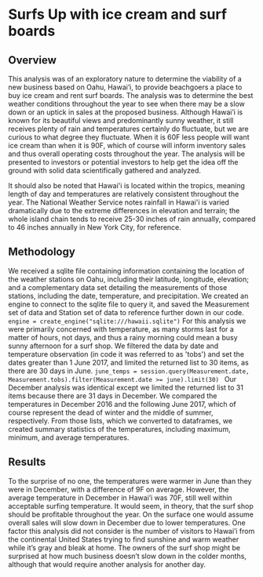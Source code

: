 # Surfs Up with ice cream and surf boards
## Overview
This analysis was of an exploratory nature to determine the viability of a new business based on Oahu, Hawai’i, to provide beachgoers a place to buy ice cream and rent surf boards. The analysis was to determine the best weather conditions throughout the year to see when there may be a slow down or an uptick in sales at the proposed business. Although Hawai’i is known for its beautiful views and predominantly sunny weather, it still receives plenty of rain and temperatures certainly do fluctuate, but we are curious to what degree they fluctuate. When it is 60F less people will want ice cream than when it is 90F, which of course will inform inventory sales and thus overall operating costs throughout the year. The analysis will be presented to investors or potential investors to help get the idea off the ground with solid data scientifically gathered and analyzed. 

It should also be noted that Hawai'i is located within the tropics, meaning length of day and temperatures are relatively consistent throughout the year. The National Weather Service notes rainfall in Hawai'i is varied dramatically due to the extreme differences in elevation and terrain; the whole island chain tends to receive 25-30 inches of rain annually, compared to 46 inches annually in New York City, for reference. 

## Methodology
We received a sqlite file containing information containing the location of the weather stations on Oahu, including their latitude, longitude, elevation; and a complementary data set detailing the measurements of those stations, including the date, temperature, and precipitation. We created an engine to connect to the sqlite file to query it, and saved the Measurement set of data and Station set of data to reference further down in our code. `engine = create_engine("sqlite:///hawaii.sqlite")` For this analysis we were primarily concerned with temperature, as many storms last for a matter of hours, not days, and thus a rainy morning could mean a busy sunny afternoon for a surf shop. We filtered the data by date and temperature observation (in code it was referred to as 'tobs') and set the dates greater than 1 June 2017, and limited the returned list to 30 items, as there are 30 days in June. `june_temps = session.query(Measurement.date, Measurement.tobs).filter(Measurement.date >= june).limit(30)
` Our December analysis was identical except we limited the returned list to 31 items because there are 31 days in December. We compared the temperatures in December 2016 and the following June 2017, which of course represent the dead of winter and the middle of summer, respectively. From those lists, which we converted to dataframes, we created summary statistics of the temperatures, including maximum, minimum, and average temperatures. 

## Results
To the surprise of no one, the temperatures were warmer in June than they were in December, with a difference of 9F on average. However, the average temperature in December in Hawai’i was 70F, still well within acceptable surfing temperature. It would seem, in theory, that the surf shop should be profitable throughout the year. On the surface one would assume overall sales will slow down in December due to lower temperatures. One factor this analysis did not consider is the number of visitors to Hawai’i from the continental United States trying to find sunshine and warm weather while it’s gray and bleak at home. The owners of the surf shop might be surprised at how much business doesn’t slow down in the colder months, although that would require another analysis for another day. 
